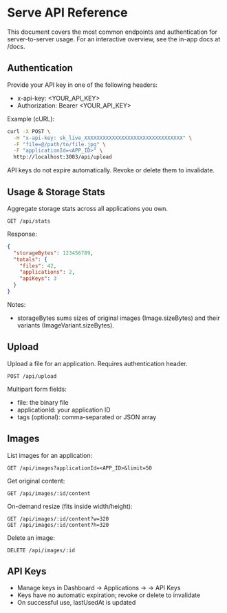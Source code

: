 # Serve API Reference

This document covers the most common endpoints and authentication for server-to-server usage. For an interactive overview, see the in-app docs at /docs.

## Authentication

Provide your API key in one of the following headers:

- x-api-key: <YOUR_API_KEY>
- Authorization: Bearer <YOUR_API_KEY>

Example (cURL):

```bash
curl -X POST \
  -H "x-api-key: sk_live_XXXXXXXXXXXXXXXXXXXXXXXXXXXXXXXX" \
  -F "file=@/path/to/file.jpg" \
  -F "applicationId=<APP_ID>" \
  http://localhost:3003/api/upload
```

API keys do not expire automatically. Revoke or delete them to invalidate.

## Usage & Storage Stats

Aggregate storage stats across all applications you own.

```
GET /api/stats
```

Response:

```json
{
  "storageBytes": 123456789,
  "totals": {
    "files": 42,
    "applications": 2,
    "apiKeys": 3
  }
}
```

Notes:
- storageBytes sums sizes of original images (Image.sizeBytes) and their variants (ImageVariant.sizeBytes).

## Upload

Upload a file for an application. Requires authentication header.

```
POST /api/upload
```

Multipart form fields:
- file: the binary file
- applicationId: your application ID
- tags (optional): comma-separated or JSON array

## Images

List images for an application:

```
GET /api/images?applicationId=<APP_ID>&limit=50
```

Get original content:

```
GET /api/images/:id/content
```

On-demand resize (fits inside width/height):

```
GET /api/images/:id/content?w=320
GET /api/images/:id/content?h=320
```

Delete an image:

```
DELETE /api/images/:id
```

## API Keys

- Manage keys in Dashboard → Applications → <App> → API Keys
- Keys have no automatic expiration; revoke or delete to invalidate
- On successful use, lastUsedAt is updated
